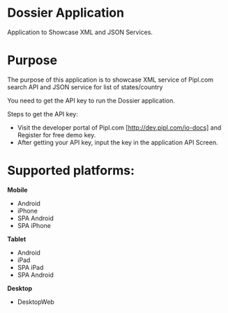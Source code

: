 Dossier Application
=======================

Application to Showcase XML and JSON Services.


# Purpose
The purpose of this application is to showcase XML service of Pipl.com search API and JSON service for list of states/country<br/>

You need to get the API key to run the Dossier application.

Steps to get the API key:

- Visit the developer portal of Pipl.com [http://dev.pipl.com/io-docs] and Register for free demo key. <br/>
- After getting your API key, input the key in the application API Screen.
 
# Supported platforms:
**Mobile**
 * Android
 * iPhone
 * SPA Android
 * SPA iPhone
 
**Tablet** 
 * Android
 * iPad
 * SPA iPad
 * SPA Android
 
**Desktop**
 * DesktopWeb

